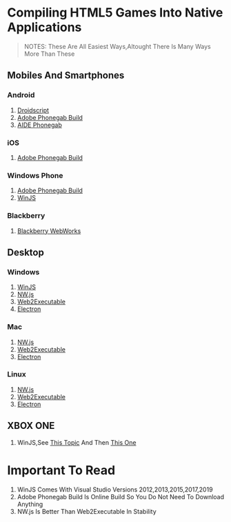 # Compiling HTML5 Games Into Native Applications

> NOTES: These Are All Easiest Ways,Altought There Is Many Ways More Than These

## Mobiles And Smartphones

### Android
1. [Droidscript](http://droidscript.org/)
2. [Adobe Phonegab Build](https://build.phonegap.com/)
3. [AIDE Phonegab](https://play.google.com/store/apps/details?id=com.aide.phonegap)

### iOS
1. [Adobe Phonegab Build](https://build.phonegap.com/)

### Windows Phone
1. [Adobe Phonegab Build](https://build.phonegap.com/)
2. [WinJS](https://github.com/winjs/winjs) 

### Blackberry
1. [Blackberry WebWorks](https://developer.blackberry.com/html5/)

## Desktop

### Windows
1. [WinJS](https://github.com/winjs/winjs)
2. [NW.js](https://nwjs.io/)
3. [Web2Executable](https://github.com/jyapayne/Web2Executable)
4. [Electron](https://electronjs.org/)

### Mac
1. [NW.js](https://nwjs.io/)
2. [Web2Executable](https://github.com/jyapayne/Web2Executable)
3. [Electron](https://electronjs.org/)

### Linux
1. [NW.js](https://nwjs.io/)
2. [Web2Executable](https://github.com/jyapayne/Web2Executable)
3. [Electron](https://electronjs.org/)

## XBOX ONE
1. WinJS,See [This Topic](https://www.html5gamedevs.com/topic/29953-xbox-one-html5-game-dev/) And Then [This One](https://docs.microsoft.com/en-us/windows/uwp/xbox-apps/getting-started)

# Important To Read
1. WinJS Comes With Visual Studio Versions 2012,2013,2015,2017,2019
2. Adobe Phonegab Build Is Online Build So You Do Not Need To Download Anything
3. NW.js Is Better Than Web2Executable In Stability  

